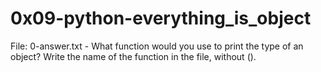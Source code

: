 # 0x09-python-everything_is_object

File: 0-answer.txt - What function would you use to print the type of an object?
Write the name of the function in the file, without ().
